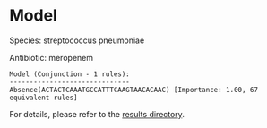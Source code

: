
# Model

Species: streptococcus pneumoniae

Antibiotic: meropenem

```
Model (Conjunction - 1 rules):
------------------------------
Absence(ACTACTCAAATGCCATTTCAAGTAACACAAC) [Importance: 1.00, 67 equivalent rules]

```

For details, please refer to the [results directory](../../../../../results/scm_b/streptococcus%20pneumoniae/meropenem/repeat_9/).

